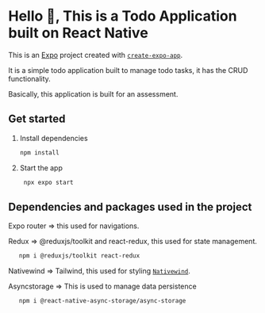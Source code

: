 # Hello 👋, This is a Todo Application built on React Native

This is an [Expo](https://expo.dev) project created with [`create-expo-app`](https://www.npmjs.com/package/create-expo-app).

It is a simple todo application built to manage todo tasks, it has the CRUD functionality.

Basically, this application is built for an assessment.

## Get started

1. Install dependencies

   ```bash
   npm install
   ```

2. Start the app

   ```bash
    npx expo start
   ```

## Dependencies and packages used in the project

Expo router => this used for navigations.

Redux => @reduxjs/toolkit and react-redux, this used for state management.

```bash
   npm i @reduxjs/toolkit react-redux
```

Nativewind => Tailwind, this used for styling [`Nativewind`](https://www.nativewind.dev/overview/).

Asyncstorage => This is used to manage data persistence

```bash
   npm i @react-native-async-storage/async-storage
```
